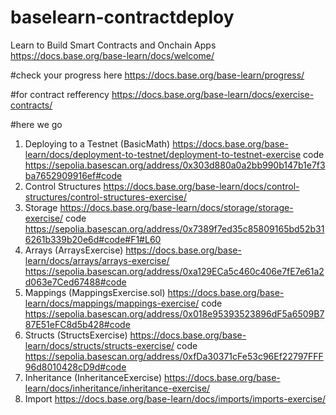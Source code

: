 # baselearn-contractdeploy
Learn to Build Smart Contracts and Onchain Apps
https://docs.base.org/base-learn/docs/welcome/

#check your progress here
https://docs.base.org/base-learn/progress/

#for contract refferency
https://docs.base.org/base-learn/docs/exercise-contracts/

#here we go
1. Deploying to a Testnet (BasicMath)
  https://docs.base.org/base-learn/docs/deployment-to-testnet/deployment-to-testnet-exercise
  code https://sepolia.basescan.org/address/0x303d880a0a2bb990b147b1e7f3ba7652909916ef#code
2. Control Structures
  https://docs.base.org/base-learn/docs/control-structures/control-structures-exercise/
3. Storage
   https://docs.base.org/base-learn/docs/storage/storage-exercise/
   code https://sepolia.basescan.org/address/0x7389f7ed35c85809165bd52b316261b339b20e6d#code#F1#L60
4. Arrays (ArraysExercise)
   https://docs.base.org/base-learn/docs/arrays/arrays-exercise/
   https://sepolia.basescan.org/address/0xa129ECa5c460c406e7fE7e61a2d063e7Ced67488#code
5. Mappings (MappingsExercise.sol)
   https://docs.base.org/base-learn/docs/mappings/mappings-exercise/
   code https://sepolia.basescan.org/address/0x018e95393523896dF5a6509B787E51eFC8d5b428#code
6. Structs (StructsExercise)
   https://docs.base.org/base-learn/docs/structs/structs-exercise/
   code https://sepolia.basescan.org/address/0xfDa30371cFe53c96Ef22797FFF96d8010428cD9d#code
7. Inheritance  (InheritanceExercise)
   https://docs.base.org/base-learn/docs/inheritance/inheritance-exercise/
8. Import
   https://docs.base.org/base-learn/docs/imports/imports-exercise/



















